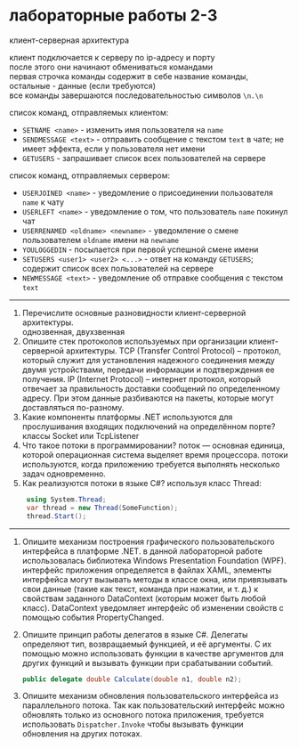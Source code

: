# лабораторные работы 2-3

клиент-серверная архитектура

клиент подключается к серверу по ip-адресу и порту  
после этого они начинают обмениваться командами  
первая строчка команды содержит в себе название команды, остальные - данные (если требуются)  
все команды завершаются последовательностью символов `\n.\n`

список команд, отправляемых клиентом:

- `SETNAME <name>` - изменить имя пользователя на `name`
- `SENDMESSAGE <text>` - отправить сообщение с текстом `text` в чате; не имеет эффекта, если у пользователя нет имени
- `GETUSERS` - запрашивает список всех пользователей на сервере

список команд, отправляемых сервером:

- `USERJOINED <name>` - уведомление о присоединении пользователя `name` к чату
- `USERLEFT <name>` - уведомление о том, что пользователь `name` покинул чат
- `USERRENAMED <oldname> <newname>` - уведомление о смене пользователем `oldname` имени на `newname`
- `YOULOGGEDIN` - посылается при первой успешной смене имени
- `SETUSERS <user1> <user2> <...>` - ответ на команду `GETUSERS`; содержит список всех пользователей на сервере
- `NEWMESSAGE <text>` - уведомление об отправке cообщения с текстом `text`

---

1. Перечислите основные разновидности клиент-серверной архитектуры.  
   однозвенная, двухзвенная
2. Опишите стек протоколов используемых при организации клиент-серверной архитектуры. TCP (Transfer Control Protocol) –
   протокол, который служит для установления надежного соединения между двумя устройствами, передачи информации и
   подтверждения ее получения. IP (Internet Protocol) – интернет протокол, который отвечает за правильность доставки
   сообщений по определенному адресу. При этом данные разбиваются на пакеты, которые могут доставляться по-разному.
3. Какие компоненты платформы .NET используются для прослушивания входящих подключений на определённом порте? классы
   Socket или TcpListener
4. Что такое потоки в программировании? поток — основная единица, которой операционная система выделяет время
   процессора. потоки используются, когда приложению требуется выполнять несколько задач одновременно.
5. Как реализуются потоки в языке C#? используя класс Thread:
   ```cs
    using System.Thread;
    var thread = new Thread(SomeFunction);
    thread.Start();
   ```

---

1. Опишите механизм построения графического пользовательского интерфейса в платформе .NET. в данной лабораторной работе
   использовалась библиотека Windows Presentation Foundation (WPF). интерфейс приложения определяется в файлах XAML,
   элементы интерфейса могут вызывать методы в классе окна, или привязывать свои данные (такие как текст, команда при
   нажатии, и т. д.) к свойствам заданного DataContext (которым может быть любой класс). DataContext уведомляет
   интерфейс об изменении свойств с помощью события PropertyChanged.

2. Опишите принцип работы делегатов в языке C#. Делегаты определяют тип, возвращаемый функцией, и её аргументы. С их
   помощью можно использовать функции в качестве аргументов для других функций и вызывать функции при срабатывании
   событий.
    ```cs
    public delegate double Calculate(double n1, double n2);
    ```

3. Опишите механизм обновления пользовательского интерфейса из параллельного потока. Так как пользовательский интерфейс
   можно обновлять только из основного потока приложения, требуется использовать `Dispatcher.Invoke` чтобы вызывать
   функции обновления на других потоках.